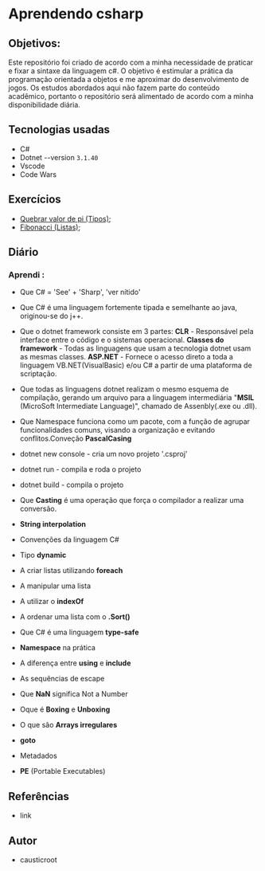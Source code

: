 # Aprendendo csharp

## Objetivos:

Este repositório foi criado de acordo com a minha necessidade de praticar e fixar a sintaxe da linguagem c#. O objetivo é estimular a prática da programação orientada a objetos e me aproximar do desenvolvimento de jogos. Os estudos abordados aqui não fazem parte do conteúdo acadêmico, portanto o repositório será alimentado de acordo com  a minha disponibilidade diária. 


## Tecnologias usadas

* C#
* Dotnet --version `3.1.40`
* Vscode
* Code Wars

## Exercícios

* [Quebrar valor de pi (Tipos)](LINK); 
* [Fibonacci (Listas)]();

## Diário

### Aprendi :
* Que C# = 'See' + 'Sharp', 'ver nítido'

* Que C# é uma linguagem fortemente tipada e semelhante ao java, originou-se do j++.

* Que o dotnet framework consiste em 3 partes:
**CLR** - Responsável pela interface entre o código e o sistemas operacional.
**Classes do framework** - Todas as linguagens que usam a tecnologia dotnet usam as mesmas classes.
**ASP.NET** - Fornece o acesso direto a toda a linguagem VB.NET(VisualBasic) e/ou C# a partir de uma plataforma de scriptação.

* Que todas as linguagens dotnet realizam o mesmo esquema de compilação, gerando um arquivo para a linguagem intermediária "**MSIL** (MicroSoft Intermediate Language)", chamado de Assenbly(.exe ou .dll).

* Que Namespace funciona como um pacote, com a função de agrupar funcionalidades comuns, visando a organização e evitando conflitos.Conveção **PascalCasing**

* dotnet new console - cria um novo projeto '.csproj'

* dotnet run - compila e roda o projeto

* dotnet build - compila o projeto

* Que **Casting** é uma operação que força o compilador a realizar uma conversão.

* **String interpolation**

* Convenções da linguagem C#

* Tipo **dynamic**

* A criar listas utilizando **foreach**

* A manipular uma lista

* A utilizar o **indexOf**

* A ordenar uma lista com o **.Sort()**

* Que C# é uma linguagem **type-safe**

* **Namespace** na prática

* A diferença entre **using** e **include**

* As sequências de escape

* Que **NaN** significa Not a Number

* Oque é **Boxing** e **Unboxing**

* O que são **Arrays irregulares**

* **goto**

* Metadados

* **PE** (Portable Executables)



## Referências

* link

## Autor

* causticroot
